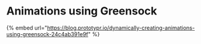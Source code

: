 # Animations using Greensock

{% embed url="https://blog.prototypr.io/dynamically-creating-animations-using-greensock-24c4ab391e9f" %}




